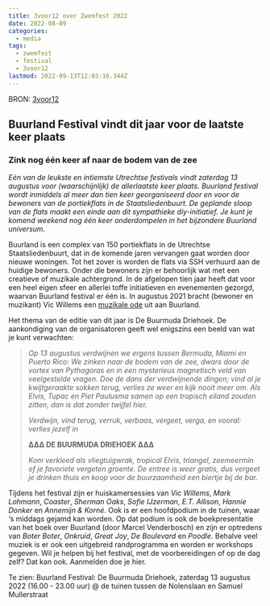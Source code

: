 ```yaml
---
title: 3voor12 over Zwemfest 2022
date: 2022-08-09
categories:
  - media
tags:
  - zwemfest
  - festival
  - 3voor12
lastmod: 2022-09-13T12:03:16.344Z
---
```

BRON: [3voor12](https://3voor12.vpro.nl/lokaal/utrecht/update~b79d7824-3978-4897-9055-7ca80a0ea3fa~buurland-festival-vindt-dit-jaar-voor-de-laatste-keer-plaats~.html)
 ## Buurland Festival vindt dit jaar voor de laatste keer plaats
### Zink nog één keer af naar de bodem van de zee
*Eén van de leukste en intiemste Utrechtse festivals vindt zaterdag 13 augustus voor (waarschijnlijk) de allerlaatste keer plaats. Buurland festival wordt inmiddels al meer dan tien keer georganiseerd door en voor de bewoners van de portiekflats in de Staatsliedenbuurt. De geplande sloop van de flats maakt een einde aan dit sympathieke diy-initiatief. Je kunt je komend weekend nog één keer onderdompelen in het bijzondere Buurland universum.*

Buurland is een complex van 150 portiekflats in de Utrechtse Staatsliedenbuurt, dat in de komende jaren vervangen gaat worden door nieuwe woningen. Tot het zover is worden de flats via SSH verhuurd aan de huidige bewoners. Onder die bewoners zijn er behoorlijk wat met een creatieve of muzikale achtergrond. In de afgelopen tien jaar heeft dat voor een heel eigen sfeer en allerlei toffe initiatieven en evenementen gezorgd, waarvan Buurland festival er één is. In augustus 2021 bracht (bewoner en muzikant) Vic Willems een [muzikale ode](/berichten/20210806-vic-willems-tuinwijk-west/) uit aan Buurland.

Het thema van de editie van dit jaar is De Buurmuda Driehoek. De aankondiging van de organisatoren geeft wel enigszins een beeld van wat je kunt verwachten:

> *Op 13 augustus verdwijnen we ergens tussen Bermuda, Miami en Puerto Rico: We zinken naar de bodem van de zee, dwars door de vortex van Pythagoras en in een mysterieus magnetisch veld van veelgestelde vragen. Doe de dans der verdwijnende dingen; vind al je kwijtgeraakte sokken terug, verlies ze weer en kijk nooit meer om. Als Elvis, Tupac en Piet Paulusma samen op een tropisch eiland zouden zitten, dan is dat zonder twijfel hier.*
>
> *Verdwijn, vind terug, verruk, verbaas, vergeet, verga, en vooral: verlies jezelf in*
>
> **∆∆∆ DE BUURMUDA DRIEHOEK ∆∆∆**
>
> *Kom verkleed als vliegtuigwrak, tropical Elvis, triangel, zeemeermin of je favoriete vergeten groente. De entree is weer gratis, dus vergeet je drinken thuis en koop voor de buurzaamheid een biertje bij de bar.*

Tijdens het festival zijn er huiskamersessies van *Vic Willems*, *Mark Lohmann*, *Coaster*, *Sherman Oaks*, *Sofie IJzerman*, *E.T. Allison*, *Hannie Donker* en *Annemijn & Korné*. Ook is er een hoofdpodium in de tuinen, waar ‘s middags gejamd kan worden. Op dat podium is ook de boekpresentatie van het boek over Buurland (door Marcel Venderbosch) en zijn er optredens van *Boter Boter*, *Onkruid*, *Great Joy*, *De Boulevard* en *Poodle*. Behalve veel muziek is er ook een uitgebreid randprogramma en worden er workshops gegeven. Wil je helpen bij het festival, met de voorbereidingen of op de dag zelf? Dat kan ook. Aanmelden doe je hier.

Te zien: Buurland Festival: De Buurmuda Driehoek, zaterdag 13 augustus 2022 (16.00 - 23.00 uur) @ de tuinen tussen de Nolenslaan en Samuel Mullerstraat